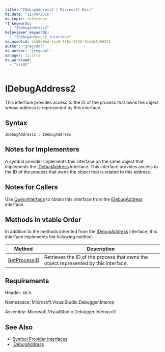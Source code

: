```yaml
---
title: "IDebugAddress2 | Microsoft Docs"
ms.date: "11/04/2016"
ms.topic: reference
f1_keywords:
  - "IDebugAddress2"
helpviewer_keywords:
  - "IDebugAddress2 interface"
ms.assetid: b150e0ed-4ac0-4f8c-9732-4b3e54b9d243
author: "gregvanl"
ms.author: "gregvanl"
manager: jillfra
ms.workload:
  - "vssdk"
---
```

# IDebugAddress2
This interface provides access to the ID of the process that owns the object whose address is represented by this interface.

## Syntax

```
IDebugAddress2 : IDebugAddress
```

## Notes for Implementers
 A symbol provider implements this interface on the same object that implements the [IDebugAddress](../../../extensibility/debugger/reference/idebugaddress.md) interface. This interface provides access to the ID of the process that owns the object that is related to this address.

## Notes for Callers
 Use [QueryInterface](/cpp/atl/queryinterface) to obtain this interface from the [IDebugAddress](../../../extensibility/debugger/reference/idebugaddress.md) interface.

## Methods in vtable Order
 In addition to the methods inherited from the [IDebugAddress](../../../extensibility/debugger/reference/idebugaddress.md) interface, this interface implements the following method:

|Method|Description|
|------------|-----------------|
|[GetProcessID](../../../extensibility/debugger/reference/idebugaddress2-getprocessid.md)|Retrieves the ID of the process that owns the object represented by this interface.|

## Requirements
 Header: sh.h

 Namespace: Microsoft.VisualStudio.Debugger.Interop

 Assembly: Microsoft.VisualStudio.Debugger.Interop.dll

## See Also
- [Symbol Provider Interfaces](../../../extensibility/debugger/reference/symbol-provider-interfaces.md)
- [IDebugAddress](../../../extensibility/debugger/reference/idebugaddress.md)